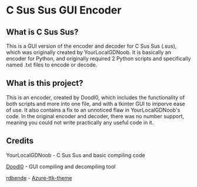 # C Sus Sus GUI Encoder

## What is C Sus Sus?

This is a GUI version of the encoder and decoder for C Sus Sus (.sus), which was originally created by YourLocalGDNoob. It is basically an encoder for Python, and originally required 2 Python scripts and specifically named .txt files to encode or decode.

## What is this project?

This is an encoder, created by Doodl0, which includes the functionality of both scripts and more into one file, and with a tkinter GUI to imporve ease of use. It also contains a fix to an unnoticed flaw in YourLocalGDNoob's code. In the original encoder and decoder, there was no number support, meaning you could not write practically any useful code in it.

## Credits

YourLocalGDNoob - C Sus Sus and basic compiling code

[Doodl0](https://github.com/Doodl0) - GUI compiling and decompiling tool

[rdbende](https://github.com/rdbende) - [Azure-ttk-theme](https://github.com/rdbende/Azure-ttk-theme)